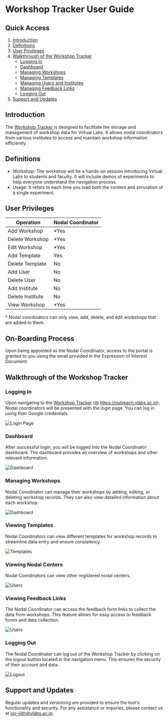 # Workshop Tracker User Guide

## Quick Access

1. [Introduction](#introduction)
2. [Definitions](#definitions)
3. [User Privileges](#user-privileges)
4. [Walkthrough of the Workshop Tracker](#walkthrough-of-the-workshop-tracker)
   - [Logging In](#logging-in)
   - [Dashboard](#dashboard)
   - [Managing Workshops](#managing-workshops)
   - [Managing Templates](#managing-templates)
   - [Managing Users and Institutes](#managing-users-and-institutes)
   - [Managing Feedback Links](#managing-feedback-links)
   - [Logging Out](#logging-out)
5. [Support and Updates](#support-and-updates)

## Introduction

The [Workshop Tracker ](https://outreach.vlabs.ac.in/) is designed to facilitate the storage and management of workshop data for Virtual Labs. It allows nodal coordinators from various institutes to access and maintain workshop information efficiently.

## Definitions
   - Workshop: The workshop will be a hands-on session introducing Virtual Labs to students and faculty. It will include demos of experiments to help everyone understand the navigation process.
   - Usage: It refers to each time you load both the content and simulation of a single experiment.

## User Privileges

| Operation        | Nodal Coordinator |
| ---------------- | ----------------- |
| Add Workshop     | \*Yes             |
| Delete Workshop  | \*Yes             |
| Edit Workshop    | \*Yes             |
| Add Template     | Yes               |
| Delete Template  | No                |
| Add User         | No                |
| Delete User      | No                |
| Add Institute    | No                |
| Delete Institute | No                |
| View Workshop    | \*Yes             |

\* Nodal coordinators can only view, add, delete, and edit workshops that are added to them.

## On-Boarding Process

Upon being appointed as the Nodal Coordinator, access to the portal is granted to you using the email provided in the Expression of Interest Document.

## Walkthrough of the Workshop Tracker

### Logging In

Upon navigating to the [Workshop Tracker](https://outreach.vlabs.ac.in/) (@ https://outreach.vlabs.ac.in), Nodal coordinators will be presented with the login page. You can log in using their Google credentials.

![Login Page](./img/login.png)

### Dashboard

After successful login, you will be logged into the Nodal Coordinator dashboard. The dashboard provides an overview of workshops and other relevant information.

![Dashboard](./img/dash.png)

### Managing Workshops

Nodal Coordinator can manage their workshops by adding, editing, or deleting workshop records. They can also view detailed information about each workshop.

![Dashboard](./img/dash.png)

### Viewing Templates

Nodal Coordinators can view different templates for workshop records to streamline data entry and ensure consistency. 

![Templates](./img/template.png)

### Viewing Nodal Centers

Nodal Coordinators can view other registered nodal centers.

![Users](./img/ins.png)

### Viewing Feedback Links

The Nodal Coordinator can access the feedback form links to collect the data from workshops. This feature allows for easy access to feedback forms and data collection.

![Users](./img/fl.png)

### Logging Out

The Nodal Coordinator can log out of the Workshop Tracker by clicking on the logout button located in the navigation menu. This ensures the security of their account and data.

![Logout](./img/dash.png)

## Support and Updates

Regular updates and versioning are provided to ensure the tool's functionality and security. For any assistance or inquiries, please contact us at ioc-iiith@vlabs.ac.in.
